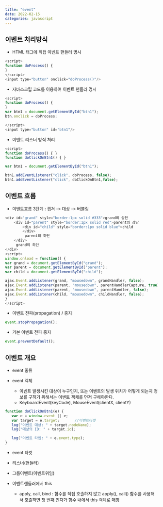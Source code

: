 ```yaml
---
title: "event"
date: 2022-02-15
categories: javascript  
---
```


## 이벤트 처리방식

* HTML 태그에 직접 이벤트 핸들러 명시

```javascript
<script>
function doProcess() {
}
</script>
<input type="button" onclick="doProcess()"/>
```

* 자바스크립 코드를 이용하여 이벤트 핸들러 명시

```javascript
<script>
function doProcess() {
}
var btn1 = document.getElementById("btn1");
btn.onclick = doProcess;

</script>
<input type="button" id="btn1"/>
```

* 이벤트 리스너 방식 처리

```javascript
<script>
function doProcess() { }
function doClickOnBtn1() { }

var btn1 = document.getElementById("btn1");

btn1.addEventListener("click", doProcess, false);
btn1.addEventListener("click", doClickOnBtn1,false);
```

## 이벤트 흐름

* 이벤트흐름 3단계 : 캡쳐 -> 대상 -> 버블링

```javascript
<div id="grand" style="border:1px solid #333">grand의 상단
    <div id="parent" style="border:1px solid red">parent의 상단
        <div id="child" style="border:1px solid blue">child
        </div> 
         parent의 하단
    </div>
     grand의 하단
</div>
<script>
window.onload = function() {
var grand = document.getElementById("grand");
var parent = document.getElementById("parent");
var child = document.getElementById("child");

ajax.Event.addListener(grand, "mousedown", grandHandler, false);
ajax.Event.addListener(parent, "mousedown", parentHandlerCapture, true);
ajax.Event.addListener(parent, "mousedown", parentHandler, false);
ajax.Event.addListener(child, "mousedown", childHandler, false);
}
</script>
```

* 이벤트 전파(propagation)  / 중지

```javascript
event.stopPropagation();
```

* 기본 이벤트 전파 중지

```javascript
event.preventDefault();
```

## 이벤트 개요

* event 종류

* event 객체
  * 이벤트 발생시킨 대상이 누구인지, 또는  이벤트의 발생 위치가 어떻게 되는지 정보를 구하기 위해서는 이벤트 객체를 먼저 구해야한다.
  * KeyboardEvent(keyCode), MouseEvent(clientX, clientY)

```javascript
function doClickOnBtn1(e) {
   var e = window.event || e;
   var target = e.target;       //이벤트타캣
   log("이벤트 대상: " + target.nodeName);
   log("대상의 ID: " + target.id);

   log("이벤트 타입: " + e.event.type);
}
```

* event 타겟
  
* 리스너(핸들러)

* 그룹이벤트(이벤트위임)

* 이벤트핸들러에서 this
  * apply, call, bind : 함수를 직접 호출하지 않고 apply(), call() 함수를 사용해서 호출하면 첫 번째 인자가 함수 내에서 this 객체로 매핑


